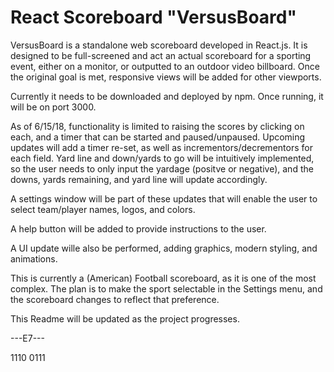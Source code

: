 # React Scoreboard "VersusBoard" 

VersusBoard is a standalone web scoreboard developed in React.js. It is designed to be full-screened and act an actual scoreboard for a sporting event, either on a monitor, or outputted to an outdoor video billboard. Once the original goal is met, responsive views will be added for other viewports.

Currently it needs to be downloaded and deployed by npm. Once running, it will be on port 3000.

As of 6/15/18, functionality is limited to raising the scores by clicking on each, and a timer that can be started and paused/unpaused. Upcoming updates will add a timer re-set, as well as incrementors/decrementors for each field. Yard line and down/yards to go will be intuitively implemented, so the user needs to only input the yardage (positve or negative), and the downs, yards remaining, and yard line will update accordingly. 

A settings window will be part of these updates that will enable the user to select team/player names, logos, and colors.

A help button will be added to provide instructions to the user.

A UI update wille also be performed, adding graphics, modern styling, and animations.

This is currently a (American) Football scoreboard, as it is one of the most complex. The plan is to make the sport selectable in the Settings menu, and the scoreboard changes to reflect that preference.

This Readme will be updated as the project progresses.

 ---E7---
 
1110  0111

